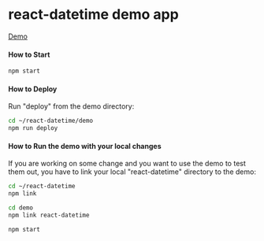 # react-datetime demo app

[Demo](https://NateRadebaugh.github.io/react-datetime)

#### How to Start

```bash
npm start
```

#### How to Deploy

Run "deploy" from the demo directory:

```bash
cd ~/react-datetime/demo
npm run deploy
```

#### How to Run the demo with your local changes

If you are working on some change and you want to use the demo to test them out, you have to link your local "react-datetime" directory to the demo:

```bash
cd ~/react-datetime
npm link

cd demo
npm link react-datetime

npm start
```
